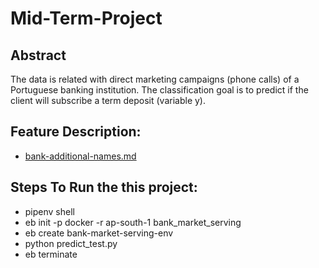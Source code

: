 # Mid-Term-Project

## Abstract
The data is related with direct marketing campaigns (phone calls) of a Portuguese banking institution. The classification goal is to predict if the client will subscribe a term deposit (variable y).

## Feature Description:
* [bank-additional-names.md](bank-additional-names.md)

## Steps To Run the this project:
* pipenv shell
* eb init -p docker -r ap-south-1 bank_market_serving
* eb create bank-market-serving-env
* python predict_test.py
* eb terminate
